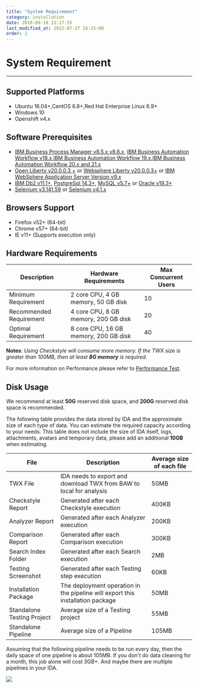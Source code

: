 ```yaml
---
title: "System Requirement"
category: installation
date: 2018-09-18 15:17:55
last_modified_at: 2022-07-27 16:25:00
order: 1
---
```


# System Requirement
***

## Supported Platforms

* Ubuntu 16.04+,CentOS 6.8+,Red Hat Enterprise Linux 6.9+
* Windows 10
* Openshift v4.x


## Software Prerequisites

* [IBM Business Process Manager v8.5.x,v8.6.x](https://www.ibm.com/support/knowledgecenter/en/SSFPJS), [IBM Business Automation Workflow v18.x](https://www.ibm.com/support/knowledgecenter/en/SS8JB4_18.0.0/com.ibm.wbpm.workflow.main.doc/kc-homepage-workflow.html),[IBM Business Automation Workflow 19.x](https://www.ibm.com/support/knowledgecenter/SS8JB4/com.ibm.wbpm.workflow.main.doc/kc-homepage-workflow.html),[IBM Business Automation Workflow 20.x and 21.x](https://www.ibm.com/support/knowledgecenter/SS8JB4_20.x/com.ibm.wbpm.workflow.main.doc/kc-homepage-workflow.html)
* [Open Liberty v20.0.0.3 +](https://public.dhe.ibm.com/ibmdl/export/pub/software/openliberty/runtime/release/2020-03-05_1433/openliberty-20.0.0.3.zip) or [Websphere Liberty v20.0.0.3+](https://www.ibm.com/support/pages/node/6250961) or [IBM WebSphere Application Server Version  v9.x](https://www.ibm.com/support/knowledgecenter/en/SSAW57_9.0.0/com.ibm.websphere.nd.multiplatform.doc/ae/welcome_ndmp.html)
* [IBM Db2 v11.1+](https://www.ibm.com/analytics/us/en/db2/), [PostgreSql 14.3+](https://www.postgresql.org/download/), [MySQL v5.7+](https://dev.mysql.com/downloads/mysql/) or [Oracle v19.3+](https://sdc-china.github.io/IDA-doc/installation/installation-db.html#install-and-configure-oracle)
* [Selenium v3.141.59](https://sdc-china.github.io/IDA-doc/installation/installlation-post-installation.html#selenium-grid-v3) or [Selenium v4.1.x](https://sdc-china.github.io/IDA-doc/installation/installlation-post-installation.html#selenium-grid-v4)


## Browsers Support

* Firefox v52+ (64-bit)
* Chrome v57+ (64-bit)
* IE v11+ (Supports execution only)

## Hardware Requirements

Description | Hardware Requirements | Max Concurrent Users       
     ----------------------|-------------------|-------------------
     Minimum Requirement | 2 core CPU, 4 GB memory, 50 GB disk | 10
     Recommended Requirement | 4 core CPU, 8 GB memory, 200 GB disk | 20
     Optimal Requirement | 8 core CPU, 16 GB memory, 200 GB disk | 40

**Notes**:
*Using Checkstyle will consume more memory. If the TWX size is greater than 100MB, then at least **8G memory** is required.*

For more information on Performance please refer to [Performance Test](https://sdc-china.github.io/IDA-doc/references/references-performance-test.html).

## Disk Usage

We recommend at least **50G** reserved disk space, and **200G** reserved disk space is recommended.
     
The following table provides the data stored by IDA and the approximate size of each type of data. You can estimate the required capacity according to your needs. This table does not include the size of IDA itself, logs, attachments, avatars and temporary data, please add an additional **10GB** when estimating.



File               |      Description |      Average size of each file 
     ----------------------|-------------------|-------------------
     TWX File              | IDA needs to export and download TWX from BAW to local for analysis  | 50MB 
     Checkstyle Report     | Generated after each Checkstyle execution  | 400KB 
     Analyzer Report       | Generated after each Analyzer execution | 200KB
     Comparison Report     | Generated after each Comparison execution | 300KB
     Search Index Folder   | Generated after each Search execution  | 2MB
     Testing Screenshot    | Generated after each Testing step execution | 60KB
     Installation Package  | The deployment operation in the pipeline will export this installation package | 50MB
     Standalone Testing Project| Average size of a Testing project| 55MB
     Standalone Pipeline| Average size of a Pipeline | 105MB
     
     
Assuming that the following pipeline needs to be run every day, then the daily space of one pipeline is about 105MB. If you don't do data cleaning for a month, this job alone will cost 3GB+. And maybe there are multiple pipelines in your IDA.


![][simple_pipeline]

[simple_pipeline]: ../images/install/simple_pipeline.png    
 
